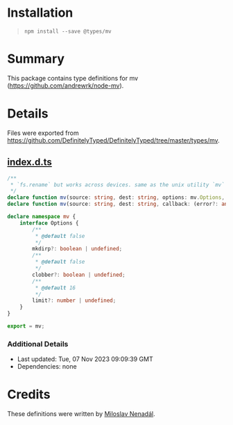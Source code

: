 # Installation
> `npm install --save @types/mv`

# Summary
This package contains type definitions for mv (https://github.com/andrewrk/node-mv).

# Details
Files were exported from https://github.com/DefinitelyTyped/DefinitelyTyped/tree/master/types/mv.
## [index.d.ts](https://github.com/DefinitelyTyped/DefinitelyTyped/tree/master/types/mv/index.d.ts)
````ts
/**
 * `fs.rename` but works across devices. same as the unix utility `mv`
 */
declare function mv(source: string, dest: string, options: mv.Options, callback: (error?: any) => void): void;
declare function mv(source: string, dest: string, callback: (error?: any) => void): void;

declare namespace mv {
    interface Options {
        /**
         * @default false
         */
        mkdirp?: boolean | undefined;
        /**
         * @default false
         */
        clobber?: boolean | undefined;
        /**
         * @default 16
         */
        limit?: number | undefined;
    }
}

export = mv;

````

### Additional Details
 * Last updated: Tue, 07 Nov 2023 09:09:39 GMT
 * Dependencies: none

# Credits
These definitions were written by [Miloslav Nenadál](https://github.com/nenadalm).
